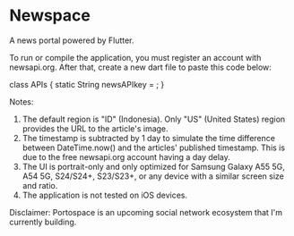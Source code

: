 # Newspace

A news portal powered by Flutter.

To run or compile the application, you must register an account with newsapi.org.
After that, create a new dart file to paste this code below:

class APIs {
  static String newsAPIkey = <PASTE-YOUR-API-KEY> ;
}

Notes:
1. The default region is "ID" (Indonesia). Only "US" (United States) region provides the URL to the article's image.
2. The timestamp is subtracted by 1 day to simulate the time difference between DateTime.now() and the articles' published timestamp. 
   This is due to the free newsapi.org account having a day delay.
3. The UI is portrait-only and only optimized for Samsung Galaxy A55 5G, A54 5G, S24/S24+, S23/S23+, or any device with a similar screen size and ratio.
4. The application is not tested on iOS devices.

Disclaimer:
Portospace is an upcoming social network ecosystem that I'm currently building.
